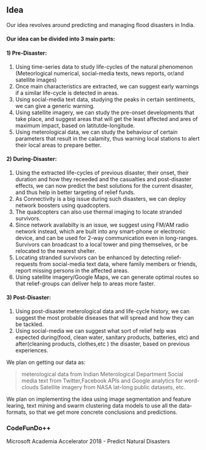 ## Idea 
Our idea revolves around predicting and managing flood disasters in India.

#### Our idea can be divided into 3 main parts:

#### 1) Pre-Disaster: 
  1. Using time-series data to study life-cycles of the natural phenomenon (Meteorlogical numerical, social-media texts, news reports, or/and satellite images) 
  2. Once main characteristics are extracted, we can suggest early warnings if a similar life-cycle is detected in areas. 
  3. Using social-media text data, studying the peaks in certain sentiments, we can give a generic warning.
  4. Using satellite imagery, we can study the pre-onset developments that take place, and suggest areas that will get the least affected and ares of maximum impact, based on latitutde-longitude.
  5. Using meterological data, we can study the behaviour of certain parameters that result in the calamity, thus warning local stations to alert their local areas to prepare better.

#### 2) During-Disaster: 
  1. Using the extracted life-cycles of previous disaster, their onset, their duration and how they receeded and the casualties and post-disaster effects, we can now predict the best solutions for the current disaster, and thus help in better targeting of relief funds.  
  2. As Connectivity is a big issue during such disasters, we can deploy network boosters using quadcopters.
  3. The quadcopters can also use thermal imaging to locate stranded survivors.
  4. Since network availabilty is an issue, we suggest using FM/AM radio network instead, which are built into any smart-phone or electronic device, and can be used for 2-way communication even in long-ranges. Survivors can broadcast to a local tower and ping themselves, or be relocated to the nearest shelter.
  5. Locating stranded survivors can be enhanced by detecting relief-requests from social-media text data, where family members or friends, report missing persons in the affected areas.
  6. Using satellite imagery/Google Maps, we can generate optimal routes so that relief-groups can deliver help to areas more faster.
  
#### 3) Post-Disaster:
  1. Using post-disaster meterological data and life-cycle history, we can suggest the most probable diseases that will spread and how they can be tackled.
  2. Using social-media we can suggest what sort of relief help was expected during(food, clean water, sanitary products, batteries, etc)  and after(cleaning products, clothes,etc ) the disaster, based on previous experiences. 


We plan on getting our data as:
> meterological data from Indian Meterological Department
> Social media text from Twitter,Facebook APIs and Google analytics for word-clouds
> Satellite imagery from NASA lat-long public datasets, etc. 

We plan on implementing the idea using image segmentation and feature learing, text mining and swarm clustering data models to use all the data-formats, so that we get more concrete conclusions and predictions. 


### CodeFunDo++ 
Microsoft Academia Accelerator 2018 - Predict Natural Disasters

  





